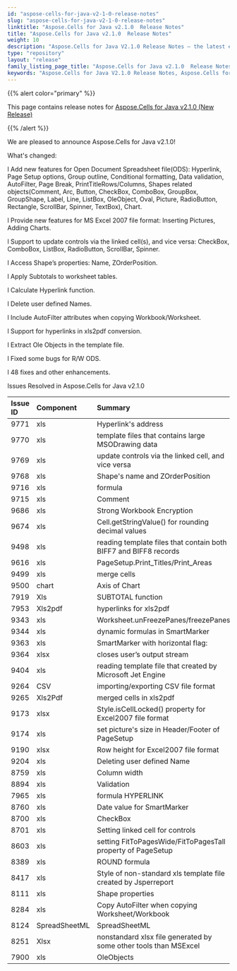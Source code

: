 ```yaml
---
id: "aspose-cells-for-java-v2-1-0-release-notes"
slug: "aspose-cells-for-java-v2-1-0-release-notes"
linktitle: "Aspose.Cells for Java v2.1.0  Release Notes"
title: "Aspose.Cells for Java v2.1.0  Release Notes"
weight: 10
description: "Aspose.Cells for Java V2.1.0 Release Notes – the latest enhancements, new features, and fixes."
type: "repository"
layout: "release"
family_listing_page_title: "Aspose.Cells for Java v2.1.0  Release Notes"
keywords: "Aspose.Cells for Java V2.1.0 Release Notes, Aspose.Cells for Java V2.1.0 updates and fixes"
---
```


{{% alert color="primary" %}} 

This page contains release notes for [Aspose.Cells for Java v2.1.0 (New Release)](https://releases.aspose.com/cells/java/new-releases/aspose.cells-for-java-v2.1.0-new-release/)

{{% /alert %}} 

We are pleased to announce Aspose.Cells for Java v2.1.0!

What's changed:

l Add new features for Open Document Spreadsheet file(ODS): Hyperlink, Page Setup options, Group outline, Conditional formatting, Data validation, AutoFilter, Page Break, PrintTitleRows/Columns, Shapes related objects(Comment, Arc, Button, CheckBox, ComboBox, GroupBox, GroupShape, Label, Line, ListBox, OleObject, Oval, Picture, RadioButton, Rectangle, ScrollBar, Spinner, TextBox), Chart.

l Provide new features for MS Excel 2007 file format: Inserting Pictures, Adding Charts.

l Support to update controls via the linked cell(s), and vice versa: CheckBox, ComboBox, ListBox, RadioButton, ScrollBar, Spinner.

l Access Shape’s properties: Name, ZOrderPosition.

l Apply Subtotals to worksheet tables.

l Calculate Hyperlink function.

l Delete user defined Names.

l Include AutoFilter attributes when copying Workbook/Worksheet.

l Support for hyperlinks in xls2pdf conversion.

l Extract Ole Objects in the template file.

l Fixed some bugs for R/W ODS.

l 48 fixes and other enhancements.

Issues Resolved in Aspose.Cells for Java v2.1.0

|**Issue ID**|**Component**|**Summary**|
| :- | :- | :- |
|9771|xls|Hyperlink's address|
|9770|xls|template files that contains large MSODrawing data|
|9769|xls|update controls via the linked cell, and vice versa|
|9768|xls|Shape's name and ZOrderPosition|
|9716|xls|formula|
|9715|xls|Comment|
|9686|xls|Strong Workbook Encryption|
|9674|xls|Cell.getStringValue() for rounding decimal values|
|9498|xls|reading template files that contain both BIFF7 and BIFF8 records|
|9616|xls|PageSetup.Print_Titles/Print_Areas|
|9499|xls|merge cells|
|9500|chart|Axis of Chart|
|7919|Xls|SUBTOTAL function|
|7953|Xls2pdf|hyperlinks for xls2pdf|
|9343|xls|Worksheet.unFreezePanes/freezePanes|
|9344|xls|dynamic formulas in SmartMarker|
|9363|xls|SmartMarker with horizontal flag:|
|9364|xlsx|closes user’s output stream|
|9404|xls|reading template file that created by Microsoft Jet Engine|
|9264|CSV|importing/exporting CSV file format|
|9265|Xls2Pdf|merged cells in xls2pdf|
|9173|xlsx|Style.isCellLocked() property for Excel2007 file format|
|9174|xls|set picture's size in Header/Footer of PageSetup|
|9190|xlsx|Row height for Excel2007 file format|
|9204|xls|Deleting user defined Name|
|8759|xls|Column width|
|8894|xls|Validation|
|7965|xls|formula HYPERLINK|
|8760|xls|Date value for SmartMarker|
|8700|xls|CheckBox|
|8701|xls|Setting linked cell for controls|
|8603|xls|setting FitToPagesWide/FitToPagesTall property of PageSetup|
|8389|xls|ROUND formula|
|8417|xls|Style of non-standard xls template file created by Jsperreport|
|8111|xls|Shape properties|
|8284|xls|Copy AutoFilter when copying Worksheet/Workbook|
|8124|SpreadSheetML|SpreadSheetML|
|8251|Xlsx|nonstandard xlsx file generated by some other tools than MSExcel|
|7900|xls|OleObjects|


